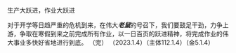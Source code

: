 生产大跃进，作业大跃进


对于开学等日趋严重的危机到来，在伟大***老鼠***的号召下，我们要鼓足干劲，力争上游，争取在寒假到来之前完成所有作业，以一日百页的跃进精神，将完成作业的伟大事业多快好省地进行到底。
（完）
（2023.1.4）（主体112.1.4）（金5.1.4）

 





                                       
 


